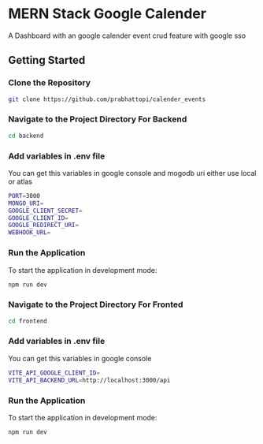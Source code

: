
# MERN Stack Google Calender

A Dashboard with an google calender event crud feature with google sso

## Getting Started

### Clone the Repository

```bash
git clone https://github.com/prabhattopi/calender_events
```

### Navigate to the Project Directory For Backend

```bash
cd backend
```

### Add variables in .env file 

You can get this variables in google console and mogodb uri either use local or atlas

```bash
PORT=3000
MONGO_URI=
GOOGLE_CLIENT_SECRET=
GOOGLE_CLIENT_ID=
GOOGLE_REDIRECT_URI=
WEBHOOK_URL=

```

### Run the Application

To start the application in development mode:

```bash
npm run dev
```

### Navigate to the Project Directory For Fronted

```bash
cd frontend
```
### Add variables in .env file 

You can get this variables in google console

```bash
VITE_API_GOOGLE_CLIENT_ID=
VITE_API_BACKEND_URL=http://localhost:3000/api

```

### Run the Application

To start the application in development mode:

```bash
npm run dev
```